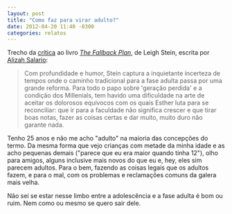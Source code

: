 ```yaml
---
layout: post
title: "Como faz para virar adulto?"
date: 2012-04-20 11:40 -0300
categories: relatos
---
```

Trecho da [crítica](http://therumpus.net/2012/04/not-just-a-review-my-life-and-the-fallback-plan-by-leigh-stein/) ao livro _[The Fallback Plan](https://www.amazon.com.br/Fallback-Plan-Leigh-Stein-ebook/dp/B004ZZP6E6/ref=as_li_ss_tl?ie=UTF8&qid=1486669180&sr=8-1&keywords=The+Fallback+Plan&linkCode=ll1&tag=manudousua-20&linkId=77c7766481da10c4a847617d2f81aab9)_, de Leigh Stein, escrita por [Alizah Salario](http://www.alizahsalario.com/):

> Com profundidade e humor, Stein captura a inquietante incerteza de tempos onde o caminho tradicional para a fase adulta passa por uma grande reforma. Para todo o papo sobre 'geração perdida' e a condição dos Millenials, tem havido uma dificuldade na arte de aceitar os dolorosos equívocos com os quais Esther luta para se reconciliar: que ir para a faculdade não significa crescer e que tirar boas notas, fazer as coisas certas e dar muito, muito duro não garante nada.

Tenho 25 anos e não me acho "adulto" na maioria das concepções do termo. Da mesma forma que vejo crianças com metade da minha idade e as acho pequenas demais ("parece que eu era maior quando tinha 12"), olho para amigos, alguns inclusive mais novos do que eu e, hey, eles sim parecem adultos. Para o bem, fazendo as coisas legais que os adultos fazem, e para o mal, com os problemas e reclamações comuns da galera mais velha.

Não sei se estar nesse limbo entre a adolescência e a fase adulta é bom ou ruim. Nem como ou mesmo se quero sair dele.
